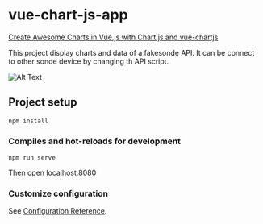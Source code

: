 # vue-chart-js-app

[Create Awesome Charts in Vue.js with Chart.js and vue-chartjs](https://www.positronx.io/create-awesome-charts-in-vue-js-with-chart-js-and-vue-chartjs/)

This project display charts and data of a fakesonde API. 
It can be connect to other sonde device by changing th API script. 

![Alt Text](https://media.giphy.com/media/vFKqnCdLPNOKc/giphy.gif)


## Project setup
```
npm install
```

### Compiles and hot-reloads for development
```
npm run serve
```
Then open localhost:8080 


### Customize configuration
See [Configuration Reference](https://cli.vuejs.org/config/).
